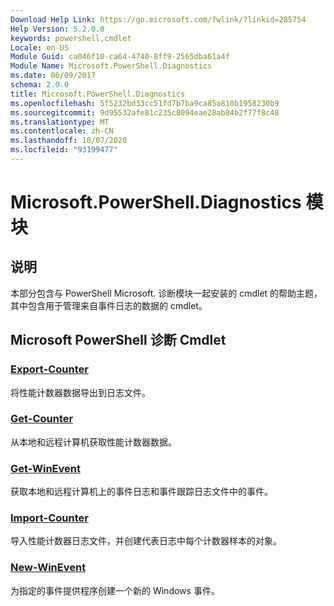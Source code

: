 ```yaml
---
Download Help Link: https://go.microsoft.com/fwlink/?linkid=285754
Help Version: 5.2.0.0
keywords: powershell,cmdlet
Locale: en-US
Module Guid: ca046f10-ca64-4740-8ff9-2565dba61a4f
Module Name: Microsoft.PowerShell.Diagnostics
ms.date: 06/09/2017
schema: 2.0.0
title: Microsoft.PowerShell.Diagnostics
ms.openlocfilehash: 5f5232bd33cc51fd7b7ba9ca85a810b1958230b9
ms.sourcegitcommit: 9d95532afe81c235c8094eae28ab84b2f77f8c48
ms.translationtype: MT
ms.contentlocale: zh-CN
ms.lasthandoff: 10/07/2020
ms.locfileid: "93199477"
---
```

# Microsoft.PowerShell.Diagnostics 模块

## 说明

本部分包含与 PowerShell Microsoft. 诊断模块一起安装的 cmdlet 的帮助主题，其中包含用于管理来自事件日志的数据的 cmdlet。

## Microsoft PowerShell 诊断 Cmdlet

### [Export-Counter](Export-Counter.md)
将性能计数器数据导出到日志文件。

### [Get-Counter](Get-Counter.md)
从本地和远程计算机获取性能计数器数据。

### [Get-WinEvent](Get-WinEvent.md)
获取本地和远程计算机上的事件日志和事件跟踪日志文件中的事件。

### [Import-Counter](Import-Counter.md)
导入性能计数器日志文件，并创建代表日志中每个计数器样本的对象。

### [New-WinEvent](New-WinEvent.md)
为指定的事件提供程序创建一个新的 Windows 事件。

